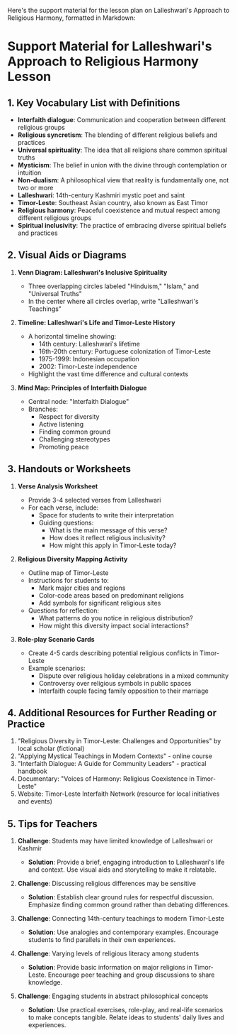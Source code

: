 Here's the support material for the lesson plan on Lalleshwari's Approach to Religious Harmony, formatted in Markdown:

# Support Material for Lalleshwari's Approach to Religious Harmony Lesson

## 1. Key Vocabulary List with Definitions

- **Interfaith dialogue**: Communication and cooperation between different religious groups
- **Religious syncretism**: The blending of different religious beliefs and practices
- **Universal spirituality**: The idea that all religions share common spiritual truths
- **Mysticism**: The belief in union with the divine through contemplation or intuition
- **Non-dualism**: A philosophical view that reality is fundamentally one, not two or more
- **Lalleshwari**: 14th-century Kashmiri mystic poet and saint
- **Timor-Leste**: Southeast Asian country, also known as East Timor
- **Religious harmony**: Peaceful coexistence and mutual respect among different religious groups
- **Spiritual inclusivity**: The practice of embracing diverse spiritual beliefs and practices

## 2. Visual Aids or Diagrams

1. **Venn Diagram: Lalleshwari's Inclusive Spirituality**
   - Three overlapping circles labeled "Hinduism," "Islam," and "Universal Truths"
   - In the center where all circles overlap, write "Lalleshwari's Teachings"

2. **Timeline: Lalleshwari's Life and Timor-Leste History**
   - A horizontal timeline showing:
     - 14th century: Lalleshwari's lifetime
     - 16th-20th century: Portuguese colonization of Timor-Leste
     - 1975-1999: Indonesian occupation
     - 2002: Timor-Leste independence
   - Highlight the vast time difference and cultural contexts

3. **Mind Map: Principles of Interfaith Dialogue**
   - Central node: "Interfaith Dialogue"
   - Branches:
     - Respect for diversity
     - Active listening
     - Finding common ground
     - Challenging stereotypes
     - Promoting peace

## 3. Handouts or Worksheets

1. **Verse Analysis Worksheet**
   - Provide 3-4 selected verses from Lalleshwari
   - For each verse, include:
     - Space for students to write their interpretation
     - Guiding questions:
       - What is the main message of this verse?
       - How does it reflect religious inclusivity?
       - How might this apply in Timor-Leste today?

2. **Religious Diversity Mapping Activity**
   - Outline map of Timor-Leste
   - Instructions for students to:
     - Mark major cities and regions
     - Color-code areas based on predominant religions
     - Add symbols for significant religious sites
   - Questions for reflection:
     - What patterns do you notice in religious distribution?
     - How might this diversity impact social interactions?

3. **Role-play Scenario Cards**
   - Create 4-5 cards describing potential religious conflicts in Timor-Leste
   - Example scenarios:
     - Dispute over religious holiday celebrations in a mixed community
     - Controversy over religious symbols in public spaces
     - Interfaith couple facing family opposition to their marriage

## 4. Additional Resources for Further Reading or Practice

1. "Religious Diversity in Timor-Leste: Challenges and Opportunities" by local scholar (fictional)
2. "Applying Mystical Teachings in Modern Contexts" - online course
3. "Interfaith Dialogue: A Guide for Community Leaders" - practical handbook
4. Documentary: "Voices of Harmony: Religious Coexistence in Timor-Leste"
5. Website: Timor-Leste Interfaith Network (resource for local initiatives and events)

## 5. Tips for Teachers

1. **Challenge**: Students may have limited knowledge of Lalleshwari or Kashmir
   - **Solution**: Provide a brief, engaging introduction to Lalleshwari's life and context. Use visual aids and storytelling to make it relatable.

2. **Challenge**: Discussing religious differences may be sensitive
   - **Solution**: Establish clear ground rules for respectful discussion. Emphasize finding common ground rather than debating differences.

3. **Challenge**: Connecting 14th-century teachings to modern Timor-Leste
   - **Solution**: Use analogies and contemporary examples. Encourage students to find parallels in their own experiences.

4. **Challenge**: Varying levels of religious literacy among students
   - **Solution**: Provide basic information on major religions in Timor-Leste. Encourage peer teaching and group discussions to share knowledge.

5. **Challenge**: Engaging students in abstract philosophical concepts
   - **Solution**: Use practical exercises, role-play, and real-life scenarios to make concepts tangible. Relate ideas to students' daily lives and experiences.
